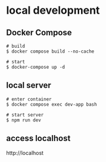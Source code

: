 # local development
## Docker Compose
```
# build
$ docker compose build --no-cache

# start
$ docker-compose up -d
```

## local server

```
# enter container
$ docker compose exec dev-app bash

# start server
$ npm run dev
```

## access localhost
http://localhost

